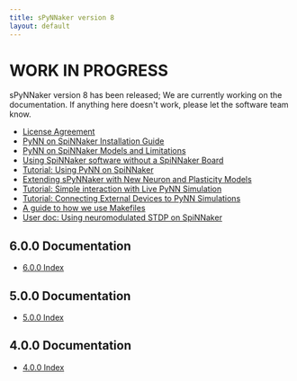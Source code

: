 ```yaml
---
title: sPyNNaker version 8
layout: default
---
```

WORK IN PROGRESS
================

sPyNNaker version 8 has been released; We are currently working on the documentation.  If anything here doesn't work, please let the software team know.

* [License Agreement](/latest/LicenseAgreement.html)
* [PyNN on SpiNNaker Installation Guide](/latest/PyNNOnSpinnakerInstall.html)
* [PyNN on SpiNNaker Models and Limitations](/latest/spynnaker_limitations.html)
* [Using SpiNNaker software without a SpiNNaker Board](/latest/VirtualMode.html)
* [Tutorial: Using PyNN on SpiNNaker](/latest/spynnaker_tutorial.html)
* [Extending sPyNNaker with New Neuron and Plasticity Models](/latest/PyNNOnSpiNNakerExtensions.html)
* [Tutorial: Simple interaction with Live PyNN Simulation](/latest/spynnaker_external_io.html)
* [Tutorial: Connecting External Devices to PyNN Simulations](ExternalDevices-LabManual.pdf)
* [A guide to how we use Makefiles](/latest/Makefiles.html)
* [User doc: Using neuromodulated STDP on SpiNNaker](UsingNeuromodulatedSTDPOnSpiNNaker.pdf)

<!--
* [Adding new mapping algorithms with different front ends](/common_pages/6.0.0/MappingAlgorithms.html)
-->

6.0.0 Documentation
-------------------
* [6.0.0 Index](http://spinnakermanchester.github.io/spynnaker/6.0.0/)

5.0.0 Documentation
-------------------

* [5.0.0 Index](http://spinnakermanchester.github.io/spynnaker/5.0.0/)

4.0.0 Documentation
-------------------

* [4.0.0 Index](http://spinnakermanchester.github.io/spynnaker/4.0.0/)
